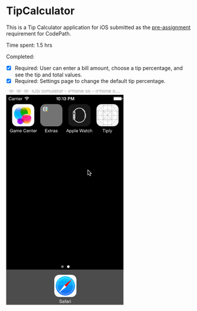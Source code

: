 # TipCalculator

This is a Tip Calculator application for iOS submitted as the [pre-assignment](https://gist.github.com/timothy1ee/7747214) requirement for CodePath.

Time spent: 1.5 hrs

Completed:

* [x] Required: User can enter a bill amount, choose a tip percentage, and see the tip and total values.
* [x] Required: Settings page to change the default tip percentage.

![](tipcalculator-demo.gif)
